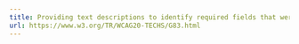 ```yaml
---
title: Providing text descriptions to identify required fields that were not completed
url: https://www.w3.org/TR/WCAG20-TECHS/G83.html
---
```


